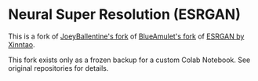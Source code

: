 # Neural Super Resolution (ESRGAN)

This is a fork of [JoeyBallentine's fork](https://github.com/JoeyBallentine/ESRGAN) of [BlueAmulet's fork](https://github.com/BlueAmulet/ESRGAN) of [ESRGAN by Xinntao](https://github.com/xinntao/ESRGAN).

This fork exists only as a frozen backup for a custom Colab Notebook. See original repositories for details.
